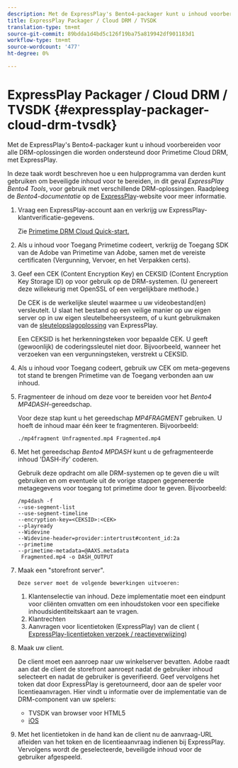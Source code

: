 ```yaml
---
description: Met de ExpressPlay's Bento4-packager kunt u inhoud voorbereiden voor alle DRM-oplossingen die worden ondersteund door Primetime Cloud DRM, met ExpressPlay.
title: ExpressPlay Packager / Cloud DRM / TVSDK
translation-type: tm+mt
source-git-commit: 89bdda1d4bd5c126f19ba75a819942df901183d1
workflow-type: tm+mt
source-wordcount: '477'
ht-degree: 0%

---
```



# ExpressPlay Packager / Cloud DRM / TVSDK {#expressplay-packager-cloud-drm-tvsdk}

Met de ExpressPlay&#39;s Bento4-packager kunt u inhoud voorbereiden voor alle DRM-oplossingen die worden ondersteund door Primetime Cloud DRM, met ExpressPlay.

In deze taak wordt beschreven hoe u een hulpprogramma van derden kunt gebruiken om beveiligde inhoud voor te bereiden, in dit geval *ExpressPlay Bento4 Tools*, voor gebruik met verschillende DRM-oplossingen. Raadpleeg de *Bento4-documentatie* op de [ExpressPlay](https://www.expressplay.com/developer/)-website voor meer informatie.
1. Vraag een ExpressPlay-account aan en verkrijg uw ExpressPlay-klantverificatie-gegevens.

   Zie [Primetime DRM Cloud Quick-start.](../../quick-start/quick-overview.md)
1. Als u inhoud voor Toegang Primetime codeert, verkrijg de Toegang SDK van de Adobe van Primetime van Adobe, samen met de vereiste certificaten (Vergunning, Vervoer, en het Verpakken certs).
1. Geef een CEK (Content Encryption Key) en CEKSID (Content Encryption Key Storage ID) op voor gebruik op de DRM-systemen. (U genereert deze willekeurig met OpenSSL of een vergelijkbare methode.)

   De CEK is de werkelijke sleutel waarmee u uw videobestand(en) versleutelt. U slaat het bestand op een veilige manier op uw eigen server op in uw eigen sleutelbeheersysteem, of u kunt gebruikmaken van de [sleutelopslagoplossing](https://www.expressplay.com/developer/key-storage/) van ExpressPlay.

   Een CEKSID is het herkenningsteken voor bepaalde CEK. U geeft (gewoonlijk) de coderingssleutel niet door. Bijvoorbeeld, wanneer het verzoeken van een vergunningsteken, verstrekt u CEKSID.

1. Als u inhoud voor Toegang codeert, gebruik uw CEK om meta-gegevens tot stand te brengen Primetime van de Toegang verbonden aan uw inhoud.

1. Fragmenteer de inhoud om deze voor te bereiden voor het *Bento4 MP4DASH*-gereedschap.

   Voor deze stap kunt u het gereedschap *MP4FRAGMENT* gebruiken. U hoeft de inhoud maar één keer te fragmenteren. Bijvoorbeeld:

   ```
   ./mp4fragment Unfragmented.mp4 Fragmented.mp4
   ```

1. Met het gereedschap *Bento4 MPDASH* kunt u de gefragmenteerde inhoud &#39;DASH-ify&#39; coderen.

   Gebruik deze opdracht om alle DRM-systemen op te geven die u wilt gebruiken en om eventuele uit de vorige stappen gegenereerde metagegevens voor toegang tot primetime door te geven. Bijvoorbeeld:

   ```
   /mp4dash -f  
   --use-segment-list  
   --use-segment-timeline  
   --encryption-key=<CEKSID>:<CEK>  
   --playready  
   --Widevine  
   --Widevine-header=provider:intertrust#content_id:2a  
   --primetime  
   --primetime-metadata=@AAXS.metadata 
    Fragmented.mp4 -o DASH_OUTPUT
   ```

1. Maak een &quot;storefront server&quot;.

       Deze server moet de volgende bewerkingen uitvoeren:
   
   1. Klantenselectie van inhoud. Deze implementatie moet een eindpunt voor cliënten omvatten om een inhoudstoken voor een specifieke inhoudsidentiteitskaart aan te vragen.
   1. Klantrechten
   1. Aanvragen voor licentietoken (ExpressPlay) van de client ( [ExpressPlay-licentietoken verzoek / reactieverwijzing](../../license-token-req-resp-ref/license-req-resp-overview.md))

1. Maak uw client.

   De client moet een aanroep naar uw winkelserver bevatten. Adobe raadt aan dat de client de storefront aanroept nadat de gebruiker inhoud selecteert en nadat de gebruiker is geverifieerd. Geef vervolgens het token dat door ExpressPlay is geretourneerd, door aan de speler voor licentieaanvragen. Hier vindt u informatie over de implementatie van de DRM-component van uw spelers:

   * TVSDK van browser voor HTML5
   * [iOS](../../../../programming/tvsdk-3x-ios-prog/ios-3x-drm-content-security/ios-3x-apple-fairplay-tvsdk.md)

1. Met het licentietoken in de hand kan de client nu de aanvraag-URL afleiden van het token en de licentieaanvraag indienen bij ExpressPlay. Vervolgens wordt de geselecteerde, beveiligde inhoud voor de gebruiker afgespeeld.
